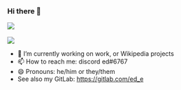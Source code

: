 ### Hi there 👋
<a href="https://github.com/ed6767">
  <img align="center" src="https://github-readme-stats.vercel.app/api?username=ed6767&show_icons=true&include_all_commits=true&show_icons=true&title_color=fff&icon_color=79ff97&text_color=9f9f9f&bg_color=151515" />
</a>
<br><br>
<a href="https://github.com/ed6767?tab=repositories">
  <img align="center" src="https://github-readme-stats.vercel.app/api/top-langs/?username=ed6767&layout=compact&show_icons=true&title_color=fff&icon_color=79ff97&text_color=9f9f9f&bg_color=151515" />
</a>

- 🔭 I’m currently working on work, or Wikipedia projects
- 📫 How to reach me: discord ed#6767
- 😄 Pronouns: he/him or they/them
- See also my GitLab: https://gitlab.com/ed_e
